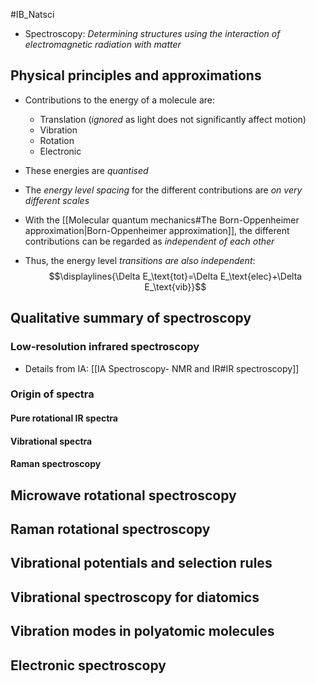 #IB_Natsci 

- Spectroscopy: _Determining structures using the interaction of electromagnetic radiation with matter_

## Physical principles and approximations

- Contributions to the energy of a molecule are: 
	- Translation (_ignored_ as light does not significantly affect motion)
	- Vibration
	- Rotation
	- Electronic

- These energies are _quantised_
- The _energy level spacing_ for the different contributions are _on very different scales_
- With the [[Molecular quantum mechanics#The Born-Oppenheimer approximation|Born-Oppenheimer approximation]], the different contributions can be regarded as _independent of each other_
- Thus, the energy level _transitions are also independent_:
$$\displaylines{\Delta E_\text{tot}=\Delta E_\text{elec}+\Delta E_\text{vib}}$$


## Qualitative summary of spectroscopy

### Low-resolution infrared spectroscopy
- Details from IA: [[IA Spectroscopy- NMR and IR#IR spectroscopy]]

### Origin of spectra

#### Pure rotational IR spectra

#### Vibrational spectra

#### Raman spectroscopy

## Microwave rotational spectroscopy


## Raman rotational spectroscopy

## Vibrational potentials and selection rules

## Vibrational spectroscopy for diatomics

## Vibration modes in polyatomic molecules

## Electronic spectroscopy

